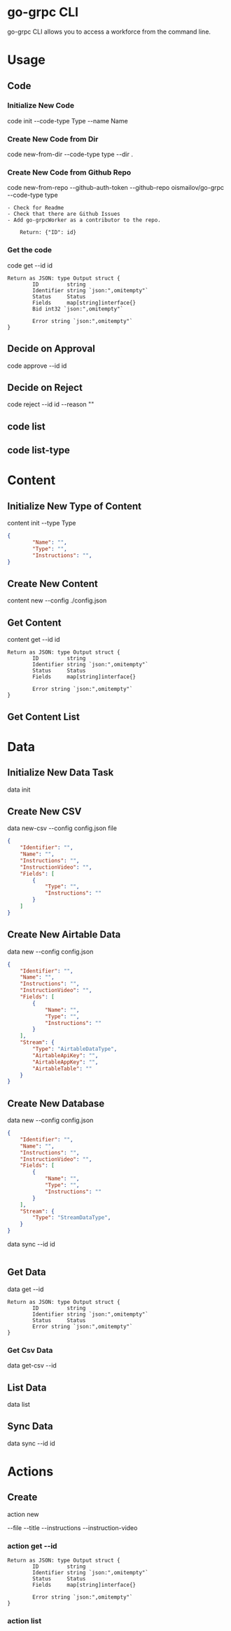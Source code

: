 # go-grpc CLI

go-grpc CLI allows you to access a workforce from the command line.

# Usage

## Code

### Initialize New Code

code init --code-type Type --name Name

### Create New Code from Dir

code new-from-dir --code-type type --dir .

### Create New Code from Github Repo

code new-from-repo --github-auth-token --github-repo oismailov/go-grpc --code-type type

    - Check for Readme
    - Check that there are Github Issues
    - Add go-grpcWorker as a contributor to the repo.

        Return: {"ID": id}

### Get the code

code get --id id

    Return as JSON: type Output struct {
            ID         string
            Identifier string `json:",omitempty"`
            Status     Status
            Fields     map[string]interface{}
            Bid int32 `json:",omitempty"`

            Error string `json:",omitempty"`
    }

## Decide on Approval

code approve --id id

## Decide on Reject

code reject --id id --reason ""

## code list

## code list-type

# Content

## Initialize New Type of Content

content init --type Type

```json
{
        "Name": "",
        "Type": "",
        "Instructions": "",
}
```

## Create New Content

content new --config ./config.json

## Get Content

content get --id id

    Return as JSON: type Output struct {
            ID         string
            Identifier string `json:",omitempty"`
            Status     Status
            Fields     map[string]interface{}

            Error string `json:",omitempty"`
    }

## Get Content List

# Data

## Initialize New Data Task

data init

## Create New CSV

data new-csv --config config.json file

```json
{
    "Identifier": "",
    "Name": "",
    "Instructions": "",
    "InstructionVideo": "",
    "Fields": [
        {
            "Type": "",
            "Instructions": ""
        }
    ]
}
```

## Create New Airtable Data

data new --config config.json

```json
{
    "Identifier": "",
    "Name": "",
    "Instructions": "",
    "InstructionVideo": "",
    "Fields": [
        {
            "Name": "",
            "Type": "",
            "Instructions": ""
        }
    ],
    "Stream": {
        "Type": "AirtableDataType",
        "AirtableApiKey": "",
        "AirtableAppKey": "",
        "AirtableTable": ""
    }
}
```

## Create New Database

data new --config config.json


```json
{
    "Identifier": "",
    "Name": "",
    "Instructions": "",
    "InstructionVideo": "",
    "Fields": [
        {
            "Name": "",
            "Type": "",
            "Instructions": ""
        }
    ],
    "Stream": {
        "Type": "StreamDataType",
    }
}
```


data sync --id id

```json


```


## Get Data

data get --id <id>

    Return as JSON: type Output struct {
            ID         string
            Identifier string `json:",omitempty"`
            Status     Status
            Error string `json:",omitempty"`
    }

### Get Csv Data

data get-csv --id <id>


## List Data

data list


## Sync Data

data sync --id id

# Actions

## Create

action new

  --file
  --title --instructions --instruction-video

### action get --id <id>

    Return as JSON: type Output struct {
            ID         string
            Identifier string `json:",omitempty"`
            Status     Status
            Fields     map[string]interface{}

            Error string `json:",omitempty"`
    }

### action list
